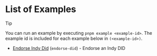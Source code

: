 # List of Examples

> [!TIP]
> You can run an example by executing `pnpm example <example-id>`. The example id is included for each example below in `(<example-id>)`.

- [Endorse Indy Did](./examples/endorse-did) (`endorse-did`) - Endorse an Indy DID
